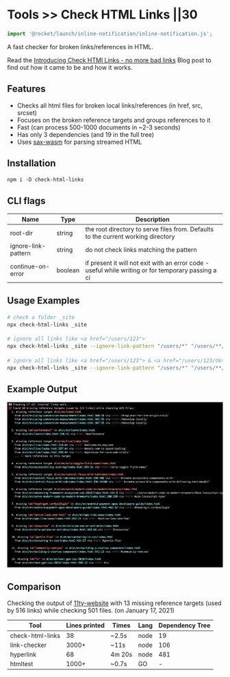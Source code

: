 # Tools >> Check HTML Links ||30

```js script
import '@rocket/launch/inline-notification/inline-notification.js';
```

A fast checker for broken links/references in HTML.

<inline-notification type="tip">

Read the [Introducing Check HTMl Links - no more bad links](../../blog/introducing-check-html-links.md) Blog post to find out how it came to be and how it works.

</inline-notification>

## Features

- Checks all html files for broken local links/references (in href, src, srcset)
- Focuses on the broken reference targets and groups references to it
- Fast (can process 500-1000 documents in ~2-3 seconds)
- Has only 3 dependencies (and 19 in the full tree)
- Uses [sax-wasm](https://github.com/justinwilaby/sax-wasm) for parsing streamed HTML

## Installation

```shell
npm i -D check-html-links
```

## CLI flags

| Name                | Type    | Description                                                                                         |
| ------------------- | ------- | --------------------------------------------------------------------------------------------------- |
| root-dir            | string  | the root directory to serve files from. Defaults to the current working directory                   |
| ignore-link-pattern | string  | do not check links matching the pattern                                                             |
| continue-on-error   | boolean | if present it will not exit with an error code - useful while writing or for temporary passing a ci |

## Usage Examples

```bash
# check a folder _site
npx check-html-links _site

# ignore all links like <a href="/users/123">
npx check-html-links _site --ignore-link-pattern "/users/*" "/users/**/*"

# ignore all links like <a href="/users/123"> & <a href="/users/123/details">
npx check-html-links _site --ignore-link-pattern "/users/*" "/users/**/*"
```

## Example Output

![Test Run Screenshot](./images/check-html-links-screenshot.png)

## Comparison

Checking the output of [11ty-website](https://github.com/11ty/11ty-website) with 13 missing reference targets (used by 516 links) while checking 501 files. (on January 17, 2021)

| Tool             | Lines printed | Times  | Lang | Dependency Tree |
| ---------------- | ------------- | ------ | ---- | --------------- |
| check-html-links | 38            | ~2.5s  | node | 19              |
| link-checker     | 3000+         | ~11s   | node | 106             |
| hyperlink        | 68            | 4m 20s | node | 481             |
| htmltest         | 1000+         | ~0.7s  | GO   | -               |
